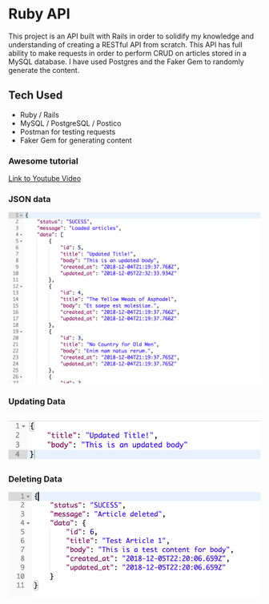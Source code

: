 # Ruby API

This project is an API built with Rails in order to solidify my knowledge and understanding of creating a RESTful API from scratch. This API has full ability to make requests in order to perform CRUD on articles stored in a MySQL database. I have used Postgres and the Faker Gem to randomly generate the content.

## Tech Used
- Ruby / Rails
- MySQL / PostgreSQL / Postico
- Postman for testing requests
- Faker Gem for generating content

### Awesome tutorial 
[Link to Youtube Video](https://www.youtube.com/watch?v=QojnRc7SS9o)

### JSON data
![screen shot](https://github.com/MillyCodes/RubyRailsAPI/blob/master/public/get_screen.png?raw=true)

### Updating Data
![screen shot](https://github.com/MillyCodes/RubyRailsAPI/blob/master/public/put_screen.png?raw=true)

### Deleting Data
![screen shot](https://github.com/MillyCodes/RubyRailsAPI/blob/master/public/delete_screen.png?raw=true)